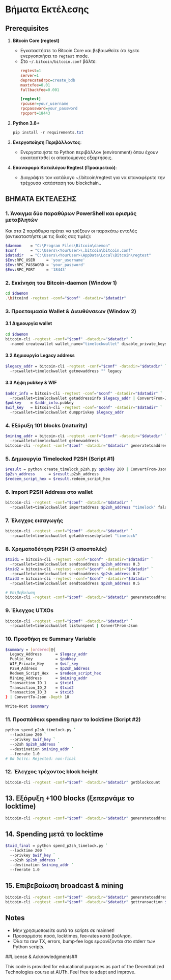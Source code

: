 # Βήματα Εκτέλεσης

## Prerequisites

1. **Bitcoin Core (regtest)**  
   - Εγκαταστήστε το Bitcoin Core και βεβαιωθείτε ότι έχετε ενεργοποιήσει το `regtest` mode.  
   - Στο `~/.bitcoin/bitcoin.conf` βάλτε:
     ```ini
     regtest=1
     server=1
     deprecatedrpc=create_bdb
     maxtxfee=0.01
     fallbackfee=0.001

     [regtest]
     rpcuser=your_username
     rpcpassword=your_password
     rpcport=18443
     ```
2. **Python 3.8+**  
   ```powershell
   pip install -r requirements.txt

3. **Ενεργοποίηση Περιβάλλοντος**:
   - Ενεργοποιήστε το Python περιβάλλον (environment) όπου έχουν εγκατασταθεί οι απαιτούμενες εξαρτήσεις.

4. **Επαναφορά Καταλόγου Regtest (Προαιρετικό)**:
   - Διαγράψτε τον κατάλογο ~/.bitcoin/regtest για να επαναφέρετε την τρέχουσα κατάσταση του blockchain..


## ΒΗΜΑΤΑ ΕΚΤΕΛΕΣΗΣ

### 1. Άνοιγμα δύο παραθύρων PowerShell και ορισμός μεταβλητών
Και στα 2 παράθυρα πρέπει να τρέξουν οι παρακάτω εντολές (αντικαταστήστε με τις δικές σας τιμές):
```sh
$daemon    = "C:\Program Files\Bitcoin\daemon"
$conf      = "C:\Users\<YourUser>\.bitcoin\bitcoin.conf"
$datadir   = "C:\Users\<YourUser>\AppData\Local\Bitcoin\regtest"
$Env:RPC_USER     = 'your_username'
$Env:RPC_PASSWORD = 'your_password'
$Env:RPC_PORT     = '18443'
```

### 2. Εκκίνηση του Bitcoin‐daemon (Window 1)
```sh
cd $daemon
.\bitcoind -regtest -conf="$conf" -datadir="$datadir"
```

### 3. Προετοιμασία Wallet & Διευθύνσεων (Window 2)
#### 3.1 Δημιουργία wallet

```sh
cd $daemon
bitcoin-cli -regtest -conf="$conf" -datadir="$datadir" `
  -named createwallet wallet_name="timelockwallet" disable_private_keys=false descriptors=false load_on_startup=true
```
#### 3.2 Δημιουργία Legacy address

```sh
$legacy_addr = bitcoin-cli -regtest -conf="$conf" -datadir="$datadir" `
  -rpcwallet=timelockwallet getnewaddress "" legacy
```

#### 3.3 Λήψη pubkey & WIF

```sh
$addr_info = bitcoin-cli -regtest -conf="$conf" -datadir="$datadir" `
  -rpcwallet=timelockwallet getaddressinfo $legacy_addr | ConvertFrom-Json
$pubkey    = $addr_info.pubkey
$wif_key   = bitcoin-cli -regtest -conf="$conf" -datadir="$datadir" `
  -rpcwallet=timelockwallet dumpprivkey $legacy_addr
```


### 4. Εξόρυξη 101 blocks (maturity)

```sh
$mining_addr = bitcoin-cli -regtest -conf="$conf" -datadir="$datadir" `
  -rpcwallet=timelockwallet getnewaddress
bitcoin-cli -regtest -conf="$conf" -datadir="$datadir" generatetoaddress 101 $mining_addr
```

### 5. Δημιουργία Timelocked P2SH (Script #1)

```sh
$result = python create_timelock_p2sh.py $pubkey 200 | ConvertFrom-Json
$p2sh_address      = $result.p2sh_address
$redeem_script_hex = $result.redeem_script_hex
```

### 6. Import P2SH Address στο wallet

```sh
bitcoin-cli -regtest -conf="$conf" -datadir="$datadir" `
  -rpcwallet=timelockwallet importaddress $p2sh_address "timelock" false false
```

### 7. Έλεγχος εισαγωγής

```sh
bitcoin-cli -regtest -conf="$conf" -datadir="$datadir" `
  -rpcwallet=timelockwallet getaddressesbylabel "timelock"
```


### 8.  Χρηματοδότηση P2SH (3 αποστολές)

```sh
$txid1 = bitcoin-cli -regtest -conf="$conf" -datadir="$datadir" `
  -rpcwallet=timelockwallet sendtoaddress $p2sh_address 0.3
$txid2 = bitcoin-cli -regtest -conf="$conf" -datadir="$datadir" `
  -rpcwallet=timelockwallet sendtoaddress $p2sh_address 0.7
$txid3 = bitcoin-cli -regtest -conf="$conf" -datadir="$datadir" `
  -rpcwallet=timelockwallet sendtoaddress $p2sh_address 0.5

# Επιβεβαίωση
bitcoin-cli -regtest -conf="$conf" -datadir="$datadir" generatetoaddress 1 $mining_addr
```

### 9. Έλεγχος UTXOs

```sh
bitcoin-cli -regtest -conf="$conf" -datadir="$datadir" `
  -rpcwallet=timelockwallet listunspent | ConvertFrom-Json
```

### 10. Προσθήκη σε Summary Variable

```sh
$summary = [ordered]@{
  Legacy_Address      = $legacy_addr
  Public_Key          = $pubkey
  WIF_Private_Key     = $wif_key
  P2SH_Address        = $p2sh_address
  Redeem_Script_Hex   = $redeem_script_hex
  Mining_Address      = $mining_addr
  Transaction_ID_1    = $txid1
  Transaction_ID_2    = $txid2
  Transaction_ID_3    = $txid3
} | ConvertTo-Json -Depth 10

Write-Host $summary
```


### 11. Προσπάθεια spending πριν το locktime (Script #2)

```sh
python spend_p2sh_timelock.py `
  --locktime 200 `
  --privkey $wif_key `
  --p2sh $p2sh_address `
  --destination $mining_addr `
  --feerate 1.0
# Θα δείτε: Rejected: non-final
```

### 12. Έλεγχος τρέχοντος block height

```sh
bitcoin-cli -regtest -conf="$conf" -datadir="$datadir" getblockcount
```

## 13. Εξόρυξη +100 blocks (ξεπερνάμε το locktime)

```sh
bitcoin-cli -regtest -conf="$conf" -datadir="$datadir" generatetoaddress 100 $mining_addr
```

## 14. Spending μετά το locktime

```sh
$txid_final = python spend_p2sh_timelock.py `
  --locktime 200 `
  --privkey $wif_key `
  --p2sh $p2sh_address `
  --destination $mining_addr `
  --feerate 1.0
```

## 15. Επιβεβαίωση broadcast & mining

```sh
bitcoin-cli -regtest -conf="$conf" -datadir="$datadir" generatetoaddress 1 $mining_addr
bitcoin-cli -regtest -conf="$conf" -datadir="$datadir" gettransaction $txid_final
```

## Notes
- Μην χρησιμοποιείτε αυτά τα scripts σε mainnet!
- Προσαρμόστε ποσά, locktimes, fee‑rates κατά βούληση.
- Όλα τα raw TX, errors, bump‑fee logs εμφανίζονται στο stderr των Python scripts.

##License & Acknowledgments##

This code is provided for educational purposes as part of the Decentralized Technologies course at AUTh.
Feel free to adapt and improve.
